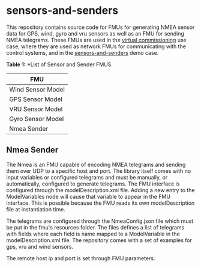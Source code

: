 # sensors-and-senders

This repository contains source code for FMUs for generating NMEA sensor data for GPS, wind, gyro and vru sensors as well as an FMU for sending NMEA telegrams. These FMUs are used in the [virtual commissioning](https://opensimulationplatform.com/use-cases/#commissioning) use case, where they are used as network FMUs for communicating with the control systems, and in the [sensors-and-senders](https://github.com/open-simulation-platform/demo-cases/tree/master/sensors-and-senders) demo case.

**Table 1:** *List of Sensor and Sender FMUS.

| FMU          |
| ------------------|
| Wind Sensor Model
| GPS Sensor Model
| VRU Sensor Model
| Gyro Sensor Model 
| Nmea Sender


## Nmea Sender

The Nmea is an FMU capable of encoding NMEA telegrams and sending them over UDP to a specific host and port. The library itself comes with no input variables or configured telegrams and must be manually, or automatically, configured to generate telegrams. The FMU interface is configured through the modelDescription.xml file. Adding a new entry to the ModelVariables node will cause that variable to appear in the FMU interface. This is possible because the FMU reads its own modelDescription file at instantiation time. 

The telegrams are configured through the NmeaConfig.json file which must be put in the fmu's resources folder. The files defines a list of telegrams with fields where each field is name mapped to a ModelVariable in the modelDescription.xml file. The repository comes with a set of examples for gps, vru and wind sensors.

The remote host ip and port is set through FMU parameters.